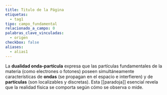 ```yaml
---
title: Titulo de la Página
etiquetas:
  - tag1
tipo: campo_fundamental
relacionado_a_campo: 0
palabras_clave_vinculadas:
  - origen
checkbox: false
aliases:
  - alias1
---
```


La **dualidad onda-partícula** expresa que las partículas fundamentales de la materia (como electrones o fotones) poseen simultáneamente características de **ondas** (se propagan en el espacio e interfieren) y de **partículas** (son localizables y discretas). Esta [[paradoja]] esencial revela que la realidad física se comporta según cómo se observa o mide.
